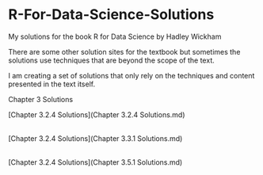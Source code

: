 # R-For-Data-Science-Solutions

My solutions for the book R for Data Science by Hadley Wickham  

There are some other solution sites for the textbook but sometimes the solutions use techniques that are beyond the scope of the text.

I am creating a set of solutions that only rely on the techniques and content presented in the text itself.  

Chapter 3 Solutions

[Chapter 3.2.4 Solutions](Chapter 3.2.4 Solutions.md)  
&nbsp;

[Chapter 3.2.4 Solutions](Chapter 3.3.1 Solutions.md)  
&nbsp;

[Chapter 3.2.4 Solutions](Chapter 3.5.1 Solutions.md)  


